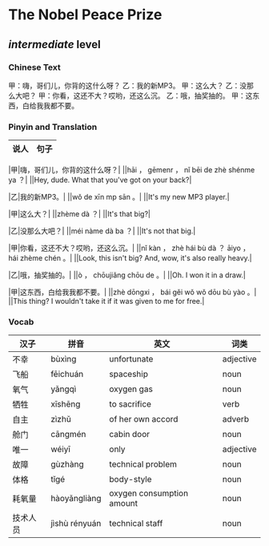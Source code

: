 # The Nobel Peace Prize
## *intermediate* level

### Chinese Text
甲：嗨，哥们儿，你背的这什么呀？
乙：我的新MP3。
甲：这么大？
乙：没那么大吧？
甲：你看，这还不大？哎哟，还这么沉。
乙：哦，抽奖抽的。
甲：这东西，白给我我都不要。

### Pinyin and Translation
|说人|句子|
|----|----|

|甲|嗨，哥们儿，你背的这什么呀？|
||hāi ， gēmenr ， nǐ bēi de zhè shénme ya ？|
||Hey, dude. What that you've got on your back?|

|乙|我的新MP3。|
||wǒ de xīn mp sān 。|
||It's my new MP3 player.|

|甲|这么大？|
||zhème dà ？|
||It's that big?|

|乙|没那么大吧？|
||méi nàme dà ba ？|
||It's not that big.|

|甲|你看，这还不大？哎哟，还这么沉。|
||nǐ kàn ， zhè hái bù dà ？ āiyo ， hái zhème chén 。|
||Look, this isn't big? And, wow, it's also really heavy.|

|乙|哦，抽奖抽的。|
||ò ， chōujiǎng chōu de 。|
||Oh. I won it in a draw.|

|甲|这东西，白给我我都不要。|
||zhè dōngxi ， bái gěi wǒ wǒ dōu bù yào 。|
||This thing? I wouldn't take it if it was given to me for free.|
### Vocab
|汉子|拼音|英文|词类|
|----|----|----|----|
|不幸|bùxìng|unfortunate|adjective|
|飞船|fēichuán|spaceship|noun|
|氧气|yǎngqì|oxygen gas|noun|
|牺牲|xīshēng|to sacrifice|verb|
|自主|zìzhǔ|of her own accord|adverb|
|舱门|cāngmén|cabin door|noun|
|唯一|wéiyī|only|adjective|
|故障|gùzhàng|technical problem|noun|
|体格|tǐgé|body-style|noun|
|耗氧量|hàoyǎngliàng|oxygen consumption amount|noun|
|技术人员|jìshù rényuán|technical staff|noun|